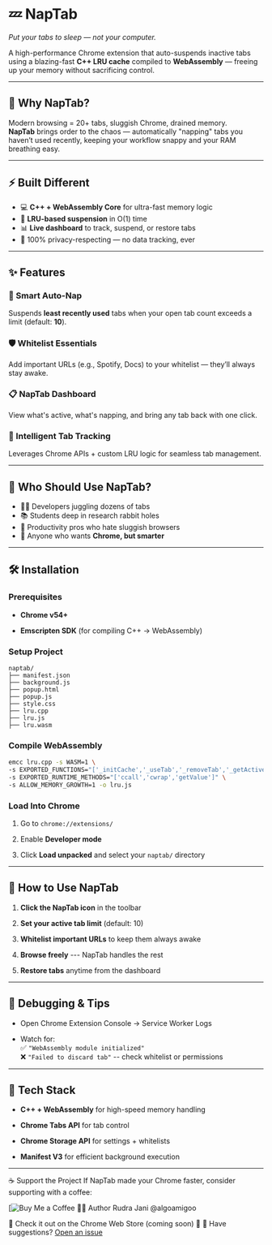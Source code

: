 # 💤 NapTab  
*Put your tabs to sleep — not your computer.*

A high-performance Chrome extension that auto-suspends inactive tabs using a blazing-fast **C++ LRU cache** compiled to **WebAssembly** — freeing up your memory without sacrificing control.

---

## 🧠 Why NapTab?

Modern browsing = 20+ tabs, sluggish Chrome, drained memory.  
**NapTab** brings order to the chaos — automatically "napping" tabs you haven’t used recently, keeping your workflow snappy and your RAM breathing easy.

---

## ⚡ Built Different

- 💻 **C++ + WebAssembly Core** for ultra-fast memory logic  
- 🚀 **LRU-based suspension** in O(1) time  
- 📊 **Live dashboard** to track, suspend, or restore tabs  
- 🧘 100% privacy-respecting — no data tracking, ever

---

## ✨ Features

### 🌙 Smart Auto-Nap
Suspends **least recently used** tabs when your open tab count exceeds a limit (default: **10**).

### 🛡️ Whitelist Essentials
Add important URLs (e.g., Spotify, Docs) to your whitelist — they’ll always stay awake.

### 📋 NapTab Dashboard
View what's active, what's napping, and bring any tab back with one click.

### 🧠 Intelligent Tab Tracking
Leverages Chrome APIs + custom LRU logic for seamless tab management.

---

## 🎯 Who Should Use NapTab?

- 👨‍💻 Developers juggling dozens of tabs  
- 📚 Students deep in research rabbit holes  
- 🔬 Productivity pros who hate sluggish browsers  
- 🧠 Anyone who wants **Chrome, but smarter**

* * * * *

🛠️ Installation
----------------

### Prerequisites

-   **Chrome v54+**

-   **Emscripten SDK** (for compiling C++ → WebAssembly)

### Setup Project

```
naptab/
├── manifest.json
├── background.js
├── popup.html
├── popup.js
├── style.css
├── lru.cpp
├── lru.js
├── lru.wasm
```


### Compile WebAssembly

```bash
emcc lru.cpp -s WASM=1 \
-s EXPORTED_FUNCTIONS="['_initCache','_useTab','_removeTab','_getActiveTabsCount','_getActiveTabs','_isTabInCache','_malloc','_free']" \
-s EXPORTED_RUNTIME_METHODS="['ccall','cwrap','getValue']" \
-s ALLOW_MEMORY_GROWTH=1 -o lru.js
```

### Load Into Chrome

1.  Go to `chrome://extensions/`

2.  Enable **Developer mode**

3.  Click **Load unpacked** and select your `naptab/` directory

* * * * *

🧪 How to Use NapTab
--------------------

1.  **Click the NapTab icon** in the toolbar

2.  **Set your active tab limit** (default: 10)

3.  **Whitelist important URLs** to keep them always awake

4.  **Browse freely** --- NapTab handles the rest

5.  **Restore tabs** anytime from the dashboard

* * * * *

🐞 Debugging & Tips
-------------------

-   Open Chrome Extension Console → Service Worker Logs

-   Watch for:\
    ✅ `"WebAssembly module initialized"`\
    ❌ `"Failed to discard tab"` -- check whitelist or permissions

* * * * *

🧬 Tech Stack
-------------

-   **C++ + WebAssembly** for high-speed memory handling

-   **Chrome Tabs API** for tab control

-   **Chrome Storage API** for settings + whitelists

-   **Manifest V3** for efficient background execution

* * * * *
☕ Support the Project
If NapTab made your Chrome faster, consider supporting with a coffee:

[![Buy Me a Coffee](https://buymeacoffee.com/itsrudrajaw)
👨‍💻 Author
Rudra Jani
@algoamigoo

🚀 Check it out on the Chrome Web Store (coming soon)
💬 💬 Have suggestions? [Open an issue](https://github.com/yourusername/naptab/issues)
